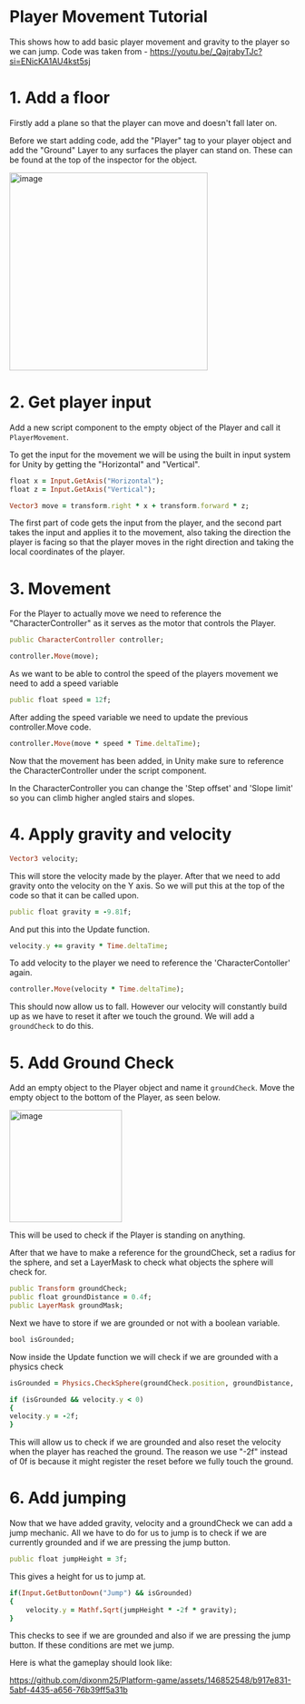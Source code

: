 # Player Movement Tutorial
This shows how to add basic player movement and gravity to the player so we can jump. Code was taken from - https://youtu.be/_QajrabyTJc?si=ENicKA1AU4kst5sj

# 1. Add a floor
Firstly add a plane so that the player can move and doesn't fall later on.

Before we start adding code, add the "Player" tag to your player object and add the "Ground" Layer to any surfaces the player can stand on. These can be found at the top of the inspector for the object. 

<img width="349" alt="image" src="https://github.com/dixonm25/GpProject1/assets/146852548/4fbf07ee-37a8-4384-bf01-2cd922878dac">


# 2. Get player input
Add a new script component to the empty object of the Player and call it ``` PlayerMovement ```.

To get the input for the movement we will be using the built in input system for Unity by getting the "Horizontal" and "Vertical".

```ruby
float x = Input.GetAxis("Horizontal");
float z = Input.GetAxis("Vertical");

Vector3 move = transform.right * x + transform.forward * z;
```
The first part of code gets the input from the player, and the second part takes the input and applies it to the movement, also taking the direction the player is facing so that the player moves in the right direction and taking the local coordinates of the player.

# 3. Movement
For the Player to actually move we need to reference the "CharacterController" as it serves as the motor that controls the Player.

```ruby
public CharacterController controller;
```
```ruby
controller.Move(move);
```
As we want to be able to control the speed of the players movement we need to add a speed variable 

```ruby
public float speed = 12f;
```
After adding the speed variable we need to update the previous controller.Move code.
```ruby
controller.Move(move * speed * Time.deltaTime);
```
Now that the movement has been added, in Unity make sure to reference the CharacterController under the script component.

In the CharacterController you can change the 'Step offset' and 'Slope limit' so you can climb higher angled stairs and slopes.

# 4. Apply gravity and velocity

```ruby
Vector3 velocity;
```
This will store the velocity made by the player.
After that we need to add gravity onto the velocity on the Y axis.
So we will put this at the top of the code so that it can be called upon.
```ruby
public float gravity = -9.81f;
```
And put this into the Update function.
```ruby
velocity.y += gravity * Time.deltaTime;
```
To add velocity to the player we need to reference the 'CharacterContoller' again.
```ruby
controller.Move(velocity * Time.deltaTime);
```
This should now allow us to fall.
However our velocity will constantly build up as we have to reset it after we touch the ground. We will add a ``` groundCheck ``` to do this.

# 5. Add Ground Check
Add an empty object to the Player object and name it ``` groundCheck ```. Move the empty object to the bottom of the Player, as seen below.

<img width="198" alt="image" src="https://github.com/dixonm25/GpProject1/assets/146852548/fed55794-391a-432e-80af-1c55c0bb2ee4">

This will be used to check if the Player is standing on anything.

After that we have to make a reference for the groundCheck, set a radius for the sphere, and set a LayerMask to check what objects the sphere will check for.
```ruby
public Transform groundCheck;
public float groundDistance = 0.4f;
public LayerMask groundMask; 
```
Next we have to store if we are grounded or not with a boolean variable.
```ruby
bool isGrounded;
```
Now inside the Update function we will check if we are grounded with a physics check

```ruby
isGrounded = Physics.CheckSphere(groundCheck.position, groundDistance, groundMask);

if (isGrounded && velocity.y < 0) 
{
velocity.y = -2f;
}
```
This will allow us to check if we are grounded and also reset the velocity when the player has reached the ground. The reason we use "-2f" instead of 0f is because it might register the reset before we fully touch the ground.

# 6. Add jumping
Now that we have added gravity, velocity and a groundCheck we can add a jump mechanic. All we have to do for us to jump is to check if we are currently grounded and if we are pressing the jump button.

```ruby
public float jumpHeight = 3f;
```
This gives a height for us to jump at.

```ruby
if(Input.GetButtonDown("Jump") && isGrounded) 
{
    velocity.y = Mathf.Sqrt(jumpHeight * -2f * gravity);
}
```
This checks to see if we are grounded and also if we are pressing the jump button. If these conditions are met we jump.

Here is what the gameplay should look like:

https://github.com/dixonm25/Platform-game/assets/146852548/b917e831-5abf-4435-a656-76b39ff5a31b


